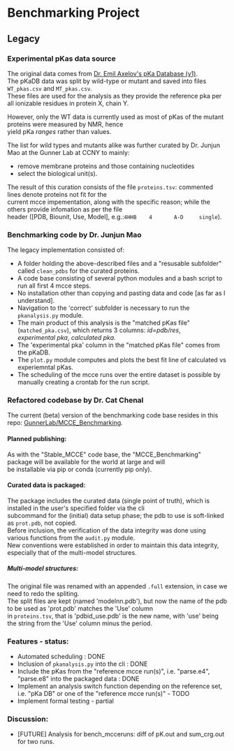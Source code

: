 <!-- dotted line width = 120
........................................................................................................................-->
# Benchmarking Project

## Legacy

### Experimental pKas data source
The original data comes from [Dr. Emil Axelov's pKa Database (v1)](http://compbio.clemson.edu/lab/software/5/).  
The pKaDB data was split by wild-type or mutant and saved into files `WT_pkas.csv` and `MT_pkas.csv`.  
These files are used for the analysis as they provide the reference pka per all ionizable residues in protein X,
chain Y.  

However, only the WT data is currently used as most of pKas of the mutant proteins were measured by NMR, hence  
yield pKa _ranges_ rather than values.

The list for wild types and mutants alike was further curated by Dr. Junjun Mao at the Gunner Lab at CCNY to mainly:
 - remove membrane proteins and those containing nucleotides
 - select the biological unit(s).

The result of this curation consists of the file `proteins.tsv`: commented lines denote proteins not fit for the  
current mcce impementation, along with the specific reason; while the others provide infomation as per the file  
header ([PDB, Biounit, Use, Model], e.g.:`4HHB    4       A-D     single`). 


### Benchmarking code by Dr. Junjun Mao

The legacy implementation consisted of:  
 - A folder holding the above-described files and a "resusable subfolder" called `clean_pdbs` for the curated proteins.
 - A code base consisting of several python modules and a bash script to run all first 4 mcce steps.
 - No installation other than copying and pasting data and code [as far as I understand].
 - Navigation to the 'correct' subfolder is necessary to run the `pkanalysis.py` module.
 - The main product of this analysis is the "matched pKas file" (`matched_pka.csv`), which returns 3 columns: _id=pdb/res_,  
_experimental pka_, _calculated pka_.
 - The 'experimental pka' column in the "matched pKas file" comes from the pKaDB.
 - The `plot.py` module computes and plots the best fit line of calculated vs experiemntal pKas.
 - The scheduling of the mcce runs over the entire dataset is possible by manually creating a crontab for the run script.


### Refactored codebase by Dr. Cat Chenal
The current (beta) version of the benchmarking code base resides in this repo: [GunnerLab/MCCE_Benchmarking](https://github.com/GunnerLab/MCCE_Benchmarking).

#### Planned publishing:
As with the "Stable_MCCE" code base, the "MCCE_Benchmarking" package will be available for the world at large and will  
be installable via pip or conda (currently pip only). 

#### Curated data is packaged:
The package includes the curated data (single point of truth), which is installed in the user's specified folder via the cli  
subcommand for the (initial) data setup phase; the pdb to use is soft-linked as `prot.pdb`, not copied.  
Before inclusion, the verification of the data integrity was done using various functions from the `audit.py` module.  
New conventions were established in order to maintain this data integrity, especially that of the multi-model structures.  

##### Multi-model structures:
The original file was renamed with an appended `.full` extension, in case we need to redo the spliting.  
The split files are kept (named 'modelnn.pdb'), but now the name of the pdb to be used as 'prot.pdb' matches the 'Use' column  
in `proteins.tsv`, that is 'pdbid_use.pdb' is the new name, with 'use' being the string from the 'Use' column minus the period.


### Features - status:
 - Automated scheduling : DONE
 - Inclusion of `pkanalysis.py` into the cli : DONE
 - Include the pKas from the "reference mcce run(s)", i.e. "parse.e4", "parse.e8" into the packaged data : DONE
 - Implement an analysis switch function depending on the reference set, i.e. "pKa DB" or one of the "reference mcce run(s)" - TODO
 - Implement formal testing - partial


### Discussion:
 - [FUTURE] Analysis for bench_mcceruns: diff of pK.out and sum_crg.out for two runs.
